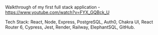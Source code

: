 Walkthrough of my first full stack application - https://www.youtube.com/watch?v=FYX_GQBck_U

Tech Stack: React, Node, Express, PostgreSQL, Auth0, Chakra UI, React Router 6, Cypress, Jest, Render, Railway, ElephantSQL, GitHub.
